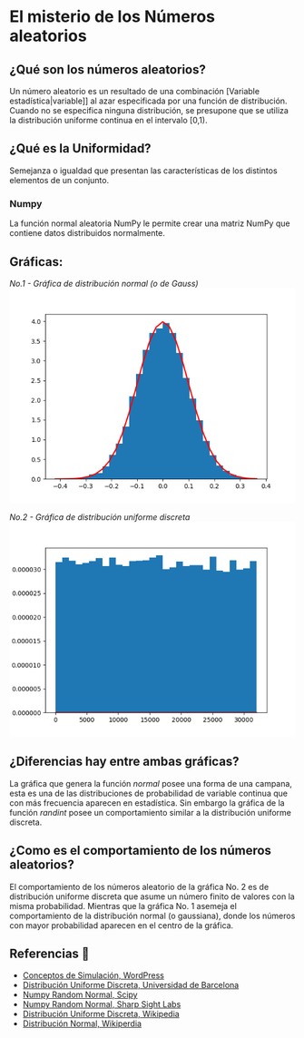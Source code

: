 # El misterio de los Números aleatorios

## ¿Qué son los números aleatorios?
 
Un número aleatorio es un resultado de una combinación [Variable estadística|variable]] al azar especificada por una función de distribución. Cuando no se especifica ninguna distribución, se presupone que se utiliza la distribución uniforme continua en el intervalo [0,1).
 
## ¿Qué es la Uniformidad?

Semejanza o igualdad que presentan las características de los distintos elementos de un conjunto.
 
### Numpy
 
La función normal aleatoria NumPy le permite crear una matriz NumPy que contiene datos distribuidos normalmente.
 
## Gráficas:
 
*No.1 - Gráfica de distribución normal (o de Gauss)*
 ![Distribución normal](https://github.com/HarryAlvarado28/Class-AI/blob/master/randomNumbers/assets/f1_normal.png)
 
 
*No.2 - Gráfica de distribución uniforme discreta*
 ![Distribución uniforme discreta](https://github.com/HarryAlvarado28/Class-AI/blob/master/randomNumbers/assets/f2_uniforme.png)
 
 
## ¿Diferencias hay entre ambas gráficas? 
La gráfica que genera la función *normal* posee una forma de una campana, esta es una de las distribuciones de probabilidad de variable continua que con más frecuencia aparecen en estadística. Sin embargo la gráfica de la función *randint* posee un comportamiento similar a la distribución uniforme discreta.
 

## ¿Como es el comportamiento de los números aleatorios?
El comportamiento de los números aleatorio de la gráfica No. 2 es de distribución uniforme discreta que asume un número finito de valores con la misma probabilidad. Mientras que la gráfica No. 1 asemeja el comportamiento de la distribución normal (o gaussiana), donde los números con mayor probabilidad aparecen en el centro de la gráfica.


## Referencias :file_folder:
- [Conceptos de Simulación, WordPress](https://conceptosdesimulacion.wordpress.com/2016/03/10/metodo-de-transformada-inversa-y-metodo-de-convolucion/)
- [Distribución Uniforme Discreta, Universidad de Barcelona](http://www.ub.edu/stat/GrupsInnovacio/Statmedia/demo/Temas/Capitulo3/B0C3m1t8.htm)
- [Numpy Random Normal, Scipy](https://docs.scipy.org/doc/numpy-1.15.0/reference/generated/numpy.random.normal.html)
- [Numpy Random Normal, Sharp Sight Labs](https://www.sharpsightlabs.com/blog/numpy-random-normal/)
- [Distribución Uniforme Discreta, Wikipedia](https://es.wikipedia.org/wiki/Distribuci%C3%B3n_uniforme_discreta)
- [Distribución Normal, Wikiperdia](https://es.wikipedia.org/wiki/Distribuci%C3%B3n_normal)
